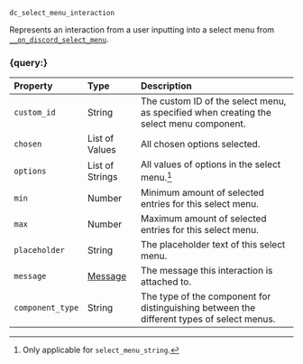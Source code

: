 `dc_select_menu_interaction`

Represents an interaction from a user inputting into a select menu from [`__on_discord_select_menu`](/events/discord-select-menu.md).


### {query:}

| Property         | Type                          | Description                                                                               |
|:-----------------|:------------------------------|:------------------------------------------------------------------------------------------|
| `custom_id`      | String                        | The custom ID of the select menu, as specified when creating the select menu component.   |
| `chosen`         | List of Values                | All chosen options selected.                                                              |
| `options`        | List of Strings               | All values of options in the select menu.[^1]                                             |
| `min`            | Number                        | Minimum amount of selected entries for this select menu.                                  |
| `max`            | Number                        | Maximum amount of selected entries for this select menu.                                  |
| `placeholder`    | String                        | The placeholder text of this select menu.                                                 |
| `message`        | [Message](/values/message.md) | The message this interaction is attached to.                                              |
| `component_type` | String                        | The type of the component for distinguishing between the different types of select menus. |


[^1]: Only applicable for `select_menu_string`.